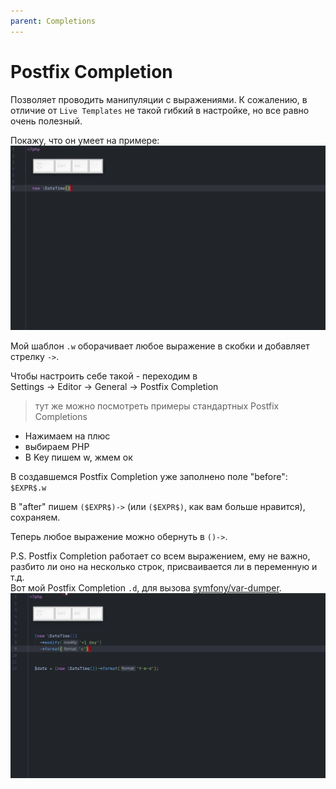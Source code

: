```yaml
---
parent: Completions
---
```


# Postfix Completion
Позволяет проводить манипуляции с выражениями. К сожалению, в отличие от `Live Templates` не такой гибкий в настройке, но все равно очень полезный.

Покажу, что он умеет на примере:<br/>
![Postfix completion example](assets/PostfixCompletionExample.gif)


Мой шаблон `.w` оборачивает любое выражение в скобки и добавляет стрелку `->`.  

Чтобы настроить себе такой - переходим в<br/> 
Settings -> Editor -> General -> Postfix Completion
> тут же можно посмотреть примеры стандартных Postfix Completions

- Нажимаем на плюс
- выбираем PHP
- В Key пишем w, жмем ок

В создавшемся Postfix Completion уже заполнено поле "before": `$EXPR$.w`

В "after" пишем `($EXPR$)->` (или `($EXPR$)`, как вам больше нравится), сохраняем.

Теперь любое выражение можно обернуть в `()->`.

P.S. Postfix Completion работает со всем выражением, ему не важно, разбито ли оно на несколько строк, присваивается ли в переменную и т.д.<br/>
Вот мой Postfix Completion `.d`, для вызова [symfony/var-dumper](https://github.com/symfony/var-dumper). <br/>
![Postfix completion example](assets/PostfixCompletionDumpExample.gif)
